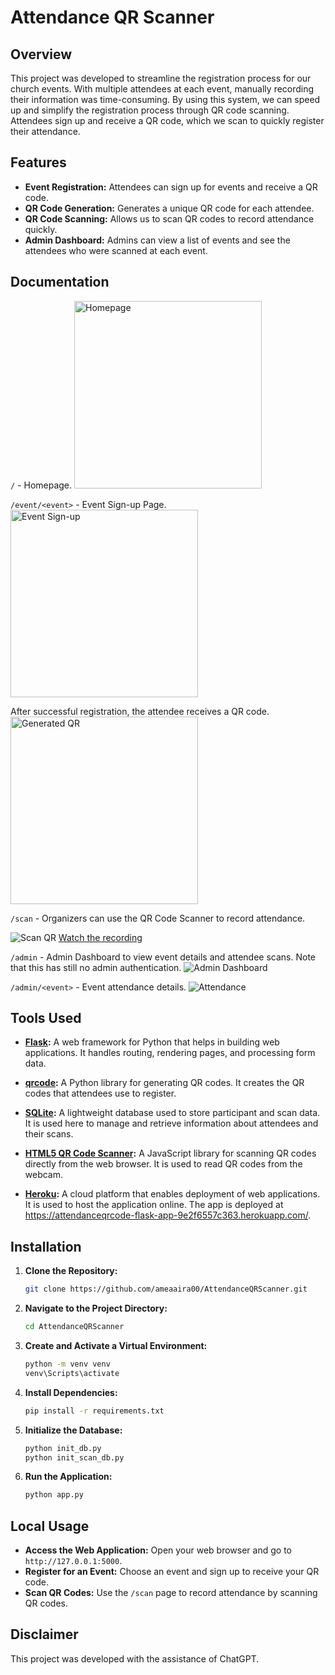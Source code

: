 # Attendance QR Scanner

## Overview

This project was developed to streamline the registration process for our church events. With multiple attendees at each event, manually recording their information was time-consuming. By using this system, we can speed up and simplify the registration process through QR code scanning. Attendees sign up and receive a QR code, which we scan to quickly register their attendance.

## Features

- **Event Registration:** Attendees can sign up for events and receive a QR code.
- **QR Code Generation:** Generates a unique QR code for each attendee.
- **QR Code Scanning:** Allows us to scan QR codes to record attendance quickly.
- **Admin Dashboard:** Admins can view a list of events and see the attendees who were scanned at each event.

## Documentation
`/` - Homepage.
<img src="Documentations/Version 1/EAQC - 1 Homepage.jpg" alt="Homepage" width="300"/>

`/event/<event>` - Event Sign-up Page.
<img src="Documentations/Version 1/EAQC - 2 Signup.jpg" alt="Event Sign-up" width="300"/>

After successful registration, the attendee receives a QR code.
<img src="Documentations/Version 1/EAQC - 3 Sucessfully Generated.jpg" alt="Generated QR" width="300"/>

`/scan` - Organizers can use the QR Code Scanner to record attendance.

![Scan QR](<Documentations/Version 1/EAQC - 4 Scan QR.png>)
[Watch the recording](https://drive.google.com/file/d/1Kvn_RkMkA3HMsbwoCneshM8K6XmsIWxa/view?usp=sharing)

`/admin` - Admin Dashboard to view event details and attendee scans. Note that this has still no admin authentication.
![Admin Dashboard](<Documentations/Version 1/EAQC - 5 Admin.png>)

`/admin/<event>` - Event attendance details.
![Attendance](<Documentations/Version 1/EAQC - 6 Admin Event Attendance.png>)

## Tools Used

- **[Flask](https://flask.palletsprojects.com/):** A web framework for Python that helps in building web applications. It handles routing, rendering pages, and processing form data.
  
- **[qrcode](https://pypi.org/project/qrcode/):** A Python library for generating QR codes. It creates the QR codes that attendees use to register.

- **[SQLite](https://www.sqlite.org/index.html):** A lightweight database used to store participant and scan data. It is used here to manage and retrieve information about attendees and their scans.

- **[HTML5 QR Code Scanner](https://github.com/mebjas/html5-qrcode):** A JavaScript library for scanning QR codes directly from the web browser. It is used to read QR codes from the webcam.

- **[Heroku](https://www.heroku.com/):** A cloud platform that enables deployment of web applications. It is used to host the application online. The app is deployed at https://attendanceqrcode-flask-app-9e2f6557c363.herokuapp.com/.

## Installation

1. **Clone the Repository:**
   ```bash
   git clone https://github.com/ameaaira00/AttendanceQRScanner.git
   ```
   
2. **Navigate to the Project Directory:**
   ```bash
   cd AttendanceQRScanner
   ```

3. **Create and Activate a Virtual Environment:**
   ```bash
   python -m venv venv
   venv\Scripts\activate
   ```

4. **Install Dependencies:**
   ```bash
   pip install -r requirements.txt
   ```

5. **Initialize the Database:**
   ```bash
   python init_db.py
   python init_scan_db.py
   ```

6. **Run the Application:**
   ```bash
   python app.py
   ```

## Local Usage

- **Access the Web Application:** Open your web browser and go to `http://127.0.0.1:5000`.
- **Register for an Event:** Choose an event and sign up to receive your QR code.
- **Scan QR Codes:** Use the `/scan` page to record attendance by scanning QR codes.

## Disclaimer

This project was developed with the assistance of ChatGPT.
